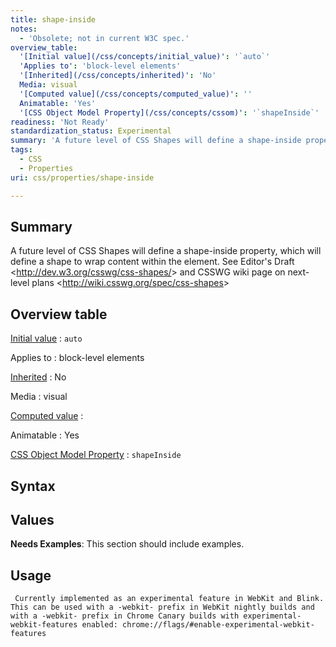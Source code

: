 ```yaml
---
title: shape-inside
notes:
  - 'Obsolete; not in current W3C spec.'
overview_table:
  '[Initial value](/css/concepts/initial_value)': '`auto`'
  'Applies to': 'block-level elements'
  '[Inherited](/css/concepts/inherited)': 'No'
  Media: visual
  '[Computed value](/css/concepts/computed_value)': ''
  Animatable: 'Yes'
  '[CSS Object Model Property](/css/concepts/cssom)': '`shapeInside`'
readiness: 'Not Ready'
standardization_status: Experimental
summary: 'A future level of CSS Shapes will define a shape-inside property, which will define a shape to wrap content within the element. See Editor''s Draft &lt;http://dev.w3.org/csswg/css-shapes/&gt; and CSSWG wiki page on next-level plans &lt;http://wiki.csswg.org/spec/css-shapes&gt;'
tags:
  - CSS
  - Properties
uri: css/properties/shape-inside

---
```

## Summary

A future level of CSS Shapes will define a shape-inside property, which will define a shape to wrap content within the element. See Editor's Draft &lt;http://dev.w3.org/csswg/css-shapes/&gt; and CSSWG wiki page on next-level plans &lt;http://wiki.csswg.org/spec/css-shapes&gt;

## Overview table

[Initial value](/css/concepts/initial_value)
:   `auto`

Applies to
:   block-level elements

[Inherited](/css/concepts/inherited)
:   No

Media
:   visual

[Computed value](/css/concepts/computed_value)
:

Animatable
:   Yes

[CSS Object Model Property](/css/concepts/cssom)
:   `shapeInside`

## Syntax

## Values

**Needs Examples**: This section should include examples.

## Usage

     Currently implemented as an experimental feature in WebKit and Blink. This can be used with a -webkit- prefix in WebKit nightly builds and with a -webkit- prefix in Chrome Canary builds with experimental-webkit-features enabled: chrome://flags/#enable-experimental-webkit-features
